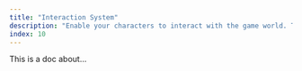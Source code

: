 ```yaml
---
title: "Interaction System"
description: "Enable your characters to interact with the game world. Trigger actions such as opening a chest, activating switches, or unlocking doors using the flexible interaction system."
index: 10
---
```


This is a doc about...